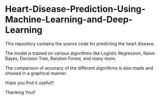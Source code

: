 # Heart-Disease-Prediction-Using-Machine-Learning-and-Deep-Learning

This repository contains the source code for predicting the heart disease.

The model is trained on various algorithms like Logistic Regression, Naive Bayes, Decision Tree, Random Forest, and many more.

The comparison of accuracy of the different algorithms is also made and showed in a graphical manner.

Hope you find it useful!!

Thanking You!!
